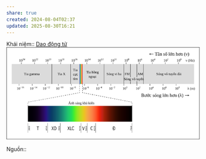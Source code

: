 ```yaml
---
share: true
created: 2024-08-04T02:37
updated: 2025-08-30T16:21
---
```

Khái niệm:: [Dao động tử](../../%CE%9E%20Kh%C3%A1i%20ni%E1%BB%87m/V%E1%BA%ADt%20l%C3%BD/Dao%20%C4%91%E1%BB%99ng%20t%E1%BB%AD.md)
![Phổ điện từ.png](../../../assets/attachments/Ph%E1%BB%95%20%C4%91i%E1%BB%87n%20t%E1%BB%AB.png)

Nguồn:: 